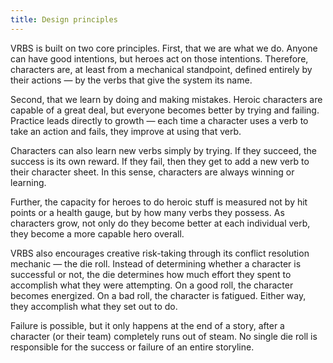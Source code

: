 ```yaml
---
title: Design principles
---
```


VRBS is built on two core principles. First, that we are what we do. Anyone can have good intentions, but heroes act on those intentions. Therefore, characters are, at least from a mechanical standpoint, defined entirely by their actions — by the verbs that give the system its name.

Second, that we learn by doing and making mistakes. Heroic characters are capable of a great deal, but everyone becomes better by trying and failing. Practice leads directly to growth — each time a character uses a verb to take an action and fails, they improve at using that verb.

Characters can also learn new verbs simply by trying. If they succeed, the success is its own reward. If they fail, then they get to add a new verb to their character sheet. In this sense, characters are always winning or learning.

Further, the capacity for heroes to do heroic stuff is measured not by hit points or a health gauge, but by how many verbs they possess. As characters grow, not only do they become better at each individual verb, they become a more capable hero overall.

VRBS also encourages creative risk-taking through its conflict resolution mechanic — the die roll. Instead of determining whether a character is successful or not, the die determines how much effort they spent to accomplish what they were attempting. On a good roll, the character becomes energized. On a bad roll, the character is fatigued. Either way, they accomplish what they set out to do.

Failure is possible, but it only happens at the end of a story, after a character (or their team) completely runs out of steam. No single die roll is responsible for the success or failure of an entire storyline.